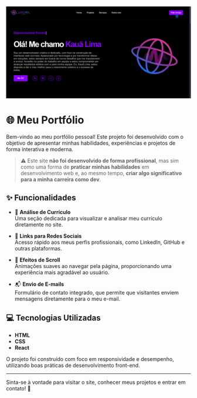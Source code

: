 ![Preview do projeto](./public/Print.png)

# 🌐 Meu Portfólio

Bem-vindo ao meu portfólio pessoal! Este projeto foi desenvolvido com o objetivo de apresentar minhas habilidades, experiências e projetos de forma interativa e moderna.

> ⚠️ Este site **não foi desenvolvido de forma profissional**, mas sim como uma forma de **praticar minhas habilidades** em desenvolvimento web e, ao mesmo tempo, **criar algo significativo para a minha carreira como dev**.

## ✨ Funcionalidades

- 📄 **Análise de Currículo**  
  Uma seção dedicada para visualizar e analisar meu currículo diretamente no site.

- 🔗 **Links para Redes Sociais**  
  Acesso rápido aos meus perfis profissionais, como LinkedIn, GitHub e outras plataformas.

- 🎢 **Efeitos de Scroll**  
  Animações suaves ao navegar pela página, proporcionando uma experiência mais agradável ao usuário.

- 📬 **Envio de E-mails**  
  Formulário de contato integrado, que permite que visitantes enviem mensagens diretamente para o meu e-mail.

## 💻 Tecnologias Utilizadas

- **HTML**
- **CSS**
- **React**

O projeto foi construído com foco em responsividade e desempenho, utilizando boas práticas de desenvolvimento front-end.

---

Sinta-se à vontade para visitar o site, conhecer meus projetos e entrar em contato! 🚀
